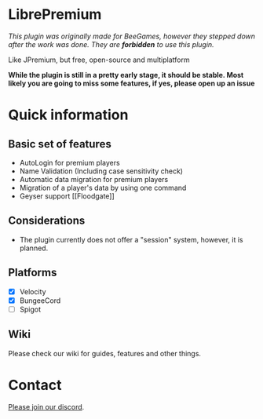 # LibrePremium

*This plugin was originally made for BeeGames, however they stepped down after the work was done. They are **forbidden**
to use this plugin.*

Like JPremium, but free, open-source and multiplatform

**While the plugin is still in a pretty early stage, it should be stable. Most likely you are going to miss some features, if yes, please open up an issue**

# Quick information

## Basic set of features

- AutoLogin for premium players
- Name Validation (Including case sensitivity check)
- Automatic data migration for premium players
- Migration of a player's data by using one command
- Geyser support [[Floodgate]]

## Considerations

- The plugin currently does not offer a "session" system, however, it is planned.

## Platforms

- [x] Velocity
- [x] BungeeCord
- [ ] Spigot

## Wiki

Please check our wiki for guides, features and other things.

# Contact

[Please join our discord](https://discord.gg/HP3CSfCv2v).
